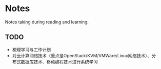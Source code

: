 Notes
=====

Notes taking during reading and learning.

## TODO
- 梳理学习与工作计划
- 对云计算网络技术（重点是OpenStack/KVM/VMWare/Linux网络技术）、分布式数据库技术、移动编程技术进行系统学习
